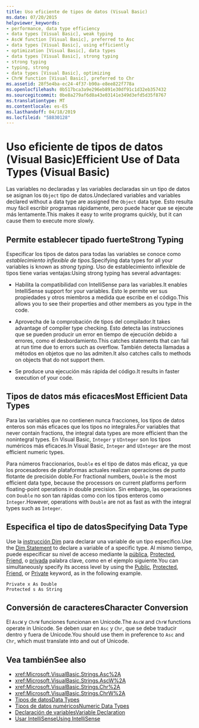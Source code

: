 ```yaml
---
title: Uso eficiente de tipos de datos (Visual Basic)
ms.date: 07/20/2015
helpviewer_keywords:
- performance, data type efficiency
- data types [Visual Basic], weak typing
- AscW function [Visual Basic], preferred to Asc
- data types [Visual Basic], using efficiently
- optimization [Visual Basic], data types
- data types [Visual Basic], strong typing
- strong typing
- typing, strong
- data types [Visual Basic], optimizing
- ChrW function [Visual Basic], preferred to Chr
ms.assetid: 28f5e4ba-ec24-4f37-b90a-e8ee822f778a
ms.openlocfilehash: 0b517bca3a9e296eb891e30df91c1d32eb357432
ms.sourcegitcommit: 0be8a279af6d8a43e03141e349d3efd5d35f8767
ms.translationtype: MT
ms.contentlocale: es-ES
ms.lasthandoff: 04/18/2019
ms.locfileid: "58830128"
---
```

# <a name="efficient-use-of-data-types-visual-basic"></a><span data-ttu-id="5e9fd-102">Uso eficiente de tipos de datos (Visual Basic)</span><span class="sxs-lookup"><span data-stu-id="5e9fd-102">Efficient Use of Data Types (Visual Basic)</span></span>
<span data-ttu-id="5e9fd-103">Las variables no declaradas y las variables declaradas sin un tipo de datos se asignan los `Object` tipo de datos.</span><span class="sxs-lookup"><span data-stu-id="5e9fd-103">Undeclared variables and variables declared without a data type are assigned the `Object` data type.</span></span> <span data-ttu-id="5e9fd-104">Esto resulta muy fácil escribir programas rápidamente, pero puede hacer que se ejecute más lentamente.</span><span class="sxs-lookup"><span data-stu-id="5e9fd-104">This makes it easy to write programs quickly, but it can cause them to execute more slowly.</span></span>  
  
## <a name="strong-typing"></a><span data-ttu-id="5e9fd-105">Permite establecer tipado fuerte</span><span class="sxs-lookup"><span data-stu-id="5e9fd-105">Strong Typing</span></span>  
 <span data-ttu-id="5e9fd-106">Especificar los tipos de datos para todas las variables se conoce como *establecimiento inflexible de tipos*.</span><span class="sxs-lookup"><span data-stu-id="5e9fd-106">Specifying data types for all your variables is known as *strong typing*.</span></span> <span data-ttu-id="5e9fd-107">Uso de establecimiento inflexible de tipos tiene varias ventajas:</span><span class="sxs-lookup"><span data-stu-id="5e9fd-107">Using strong typing has several advantages:</span></span>  
  
-   <span data-ttu-id="5e9fd-108">Habilita la compatibilidad con IntelliSense para las variables.</span><span class="sxs-lookup"><span data-stu-id="5e9fd-108">It enables IntelliSense support for your variables.</span></span> <span data-ttu-id="5e9fd-109">Esto le permite ver sus propiedades y otros miembros a medida que escribe en el código.</span><span class="sxs-lookup"><span data-stu-id="5e9fd-109">This allows you to see their properties and other members as you type in the code.</span></span>  
  
-   <span data-ttu-id="5e9fd-110">Aprovecha de la comprobación de tipos del compilador.</span><span class="sxs-lookup"><span data-stu-id="5e9fd-110">It takes advantage of compiler type checking.</span></span> <span data-ttu-id="5e9fd-111">Esto detecta las instrucciones que se pueden producir un error en tiempo de ejecución debido a errores, como el desbordamiento.</span><span class="sxs-lookup"><span data-stu-id="5e9fd-111">This catches statements that can fail at run time due to errors such as overflow.</span></span> <span data-ttu-id="5e9fd-112">También detecta llamadas a métodos en objetos que no las admiten.</span><span class="sxs-lookup"><span data-stu-id="5e9fd-112">It also catches calls to methods on objects that do not support them.</span></span>  
  
-   <span data-ttu-id="5e9fd-113">Se produce una ejecución más rápida del código.</span><span class="sxs-lookup"><span data-stu-id="5e9fd-113">It results in faster execution of your code.</span></span>  
  
## <a name="most-efficient-data-types"></a><span data-ttu-id="5e9fd-114">Tipos de datos más eficaces</span><span class="sxs-lookup"><span data-stu-id="5e9fd-114">Most Efficient Data Types</span></span>  
 <span data-ttu-id="5e9fd-115">Para las variables que no contienen nunca fracciones, los tipos de datos enteros son más eficaces que los tipos no integrales.</span><span class="sxs-lookup"><span data-stu-id="5e9fd-115">For variables that never contain fractions, the integral data types are more efficient than the nonintegral types.</span></span> <span data-ttu-id="5e9fd-116">En Visual Basic, `Integer` y `UInteger` son los tipos numéricos más eficaces.</span><span class="sxs-lookup"><span data-stu-id="5e9fd-116">In Visual Basic, `Integer` and `UInteger` are the most efficient numeric types.</span></span>  
  
 <span data-ttu-id="5e9fd-117">Para números fraccionarios, `Double` es el tipo de datos más eficaz, ya que los procesadores de plataformas actuales realizan operaciones de punto flotante de precisión doble.</span><span class="sxs-lookup"><span data-stu-id="5e9fd-117">For fractional numbers, `Double` is the most efficient data type, because the processors on current platforms perform floating-point operations in double precision.</span></span> <span data-ttu-id="5e9fd-118">Sin embargo, las operaciones con `Double` no son tan rápidas como con los tipos enteros como `Integer`.</span><span class="sxs-lookup"><span data-stu-id="5e9fd-118">However, operations with `Double` are not as fast as with the integral types such as `Integer`.</span></span>  
  
## <a name="specifying-data-type"></a><span data-ttu-id="5e9fd-119">Especifica el tipo de datos</span><span class="sxs-lookup"><span data-stu-id="5e9fd-119">Specifying Data Type</span></span>  
 <span data-ttu-id="5e9fd-120">Use la [instrucción Dim](../../../../visual-basic/language-reference/statements/dim-statement.md) para declarar una variable de un tipo específico.</span><span class="sxs-lookup"><span data-stu-id="5e9fd-120">Use the [Dim Statement](../../../../visual-basic/language-reference/statements/dim-statement.md) to declare a variable of a specific type.</span></span> <span data-ttu-id="5e9fd-121">Al mismo tiempo, puede especificar su nivel de acceso mediante la [pública](../../../../visual-basic/language-reference/modifiers/public.md), [Protected](../../../../visual-basic/language-reference/modifiers/protected.md), [Friend](../../../../visual-basic/language-reference/modifiers/friend.md), o [privada](../../../../visual-basic/language-reference/modifiers/private.md) palabra clave, como en el ejemplo siguiente.</span><span class="sxs-lookup"><span data-stu-id="5e9fd-121">You can simultaneously specify its access level by using the [Public](../../../../visual-basic/language-reference/modifiers/public.md), [Protected](../../../../visual-basic/language-reference/modifiers/protected.md), [Friend](../../../../visual-basic/language-reference/modifiers/friend.md), or [Private](../../../../visual-basic/language-reference/modifiers/private.md) keyword, as in the following example.</span></span>  
  
```  
Private x As Double  
Protected s As String  
```  
  
## <a name="character-conversion"></a><span data-ttu-id="5e9fd-122">Conversión de caracteres</span><span class="sxs-lookup"><span data-stu-id="5e9fd-122">Character Conversion</span></span>  
 <span data-ttu-id="5e9fd-123">El `AscW` y `ChrW` funciones funcionan en Unicode.</span><span class="sxs-lookup"><span data-stu-id="5e9fd-123">The `AscW` and `ChrW` functions operate in Unicode.</span></span> <span data-ttu-id="5e9fd-124">Se deben usar en `Asc` y `Chr`, que se debe traducir dentro y fuera de Unicode.</span><span class="sxs-lookup"><span data-stu-id="5e9fd-124">You should use them in preference to `Asc` and `Chr`, which must translate into and out of Unicode.</span></span>  
  
## <a name="see-also"></a><span data-ttu-id="5e9fd-125">Vea también</span><span class="sxs-lookup"><span data-stu-id="5e9fd-125">See also</span></span>

- <xref:Microsoft.VisualBasic.Strings.Asc%2A>
- <xref:Microsoft.VisualBasic.Strings.AscW%2A>
- <xref:Microsoft.VisualBasic.Strings.Chr%2A>
- <xref:Microsoft.VisualBasic.Strings.ChrW%2A>
- [<span data-ttu-id="5e9fd-126">Tipos de datos</span><span class="sxs-lookup"><span data-stu-id="5e9fd-126">Data Types</span></span>](../../../../visual-basic/programming-guide/language-features/data-types/index.md)
- [<span data-ttu-id="5e9fd-127">Tipos de datos numéricos</span><span class="sxs-lookup"><span data-stu-id="5e9fd-127">Numeric Data Types</span></span>](../../../../visual-basic/programming-guide/language-features/data-types/numeric-data-types.md)
- [<span data-ttu-id="5e9fd-128">Declaración de variables</span><span class="sxs-lookup"><span data-stu-id="5e9fd-128">Variable Declaration</span></span>](../../../../visual-basic/programming-guide/language-features/variables/variable-declaration.md)
- [<span data-ttu-id="5e9fd-129">Usar IntelliSense</span><span class="sxs-lookup"><span data-stu-id="5e9fd-129">Using IntelliSense</span></span>](/visualstudio/ide/using-intellisense)

